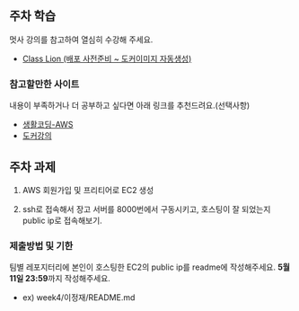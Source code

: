 ## 주차 학습
멋사 강의를 참고하여 열심히 수강해 주세요. 
- [Class Lion (배포 사전준비 ~ 도커이미지 자동생성)](https://classlion.net/)

### 참고할만한 사이트
내용이 부족하거나 더 공부하고 싶다면 아래 링크를 추천드려요.(선택사항)
- [생활코딩-AWS](https://www.youtube.com/playlist?list=PLuHgQVnccGMC5AYnBg8ffg5utOLwEj4fZ)
- [도커강의](https://www.youtube.com/watch?v=ePpiEy_C_jk&list=PLnIaYcDMsSczk-byS2iCDmQCfVU_KHWDk)

## 주차 과제
1. AWS 회원가입 및 프리티어로 EC2 생성
    
2. ssh로 접속해서 장고 서버를 8000번에서 구동시키고, 호스팅이 잘 되었는지 public ip로 접속해보기.

### 제출방법 및 기한
팀별 레포지터리에 본인이 호스팅한 EC2의 public ip를 readme에 작성해주세요. 
**5월 11일 23:59**까지 작성해주세요.
- ex) week4/이정재/README.md
